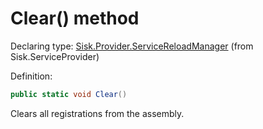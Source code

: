 <!--

Copyrights 2023 Sisk Framework - CypherPotato
Published under MIT license

!!! DO NOT EDIT THIS FILE !!!
This file was generated by a tool in the Sisk package. To edit the information in this documentation,
edit the XML documentation present in the Sisk source code.

-->


# Clear() method

Declaring type: [Sisk.Provider.ServiceReloadManager](/read?q=/contents/spec/Sisk.Provider.ServiceReloadManager.md) (from Sisk.ServiceProvider)


Definition:

```cs
public static void Clear()
```

Clears all registrations from the assembly.

